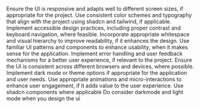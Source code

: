 Ensure the UI is responsive and adapts well to different screen sizes, if appropriate for the project.
Use consistent color schemes and typography that align with the project using shadcn and tailwind, if applicable.
Implement accessible design practices, including proper contrast and keyboard navigation, where feasible.
Incorporate appropriate whitespace and visual hierarchy to improve readability, if it enhances the design.
Use familiar UI patterns and components to enhance usability, when it makes sense for the application.
Implement error handling and user feedback mechanisms for a better user experience, if relevant to the project.
Ensure the UI is consistent across different browsers and devices, where possible.
Implement dark mode or theme options if appropriate for the application and user needs.
Use appropriate animations and micro-interactions to enhance user engagement, if it adds value to the user experience.
Use shadcn components where applicable
Do consider darkmode and light mode when you design the ui